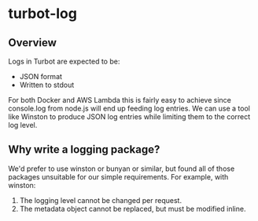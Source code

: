 # turbot-log

## Overview

Logs in Turbot are expected to be:

- JSON format
- Written to stdout

For both Docker and AWS Lambda this is fairly easy to achieve since console.log
from node.js will end up feeding log entries. We can use a tool like Winston to
produce JSON log entries while limiting them to the correct log level.

## Why write a logging package?

We'd prefer to use winston or bunyan or similar, but found all of those packages
unsuitable for our simple requirements. For example, with winston:

1. The logging level cannot be changed per request.
2. The metadata object cannot be replaced, but must be modified inline.
